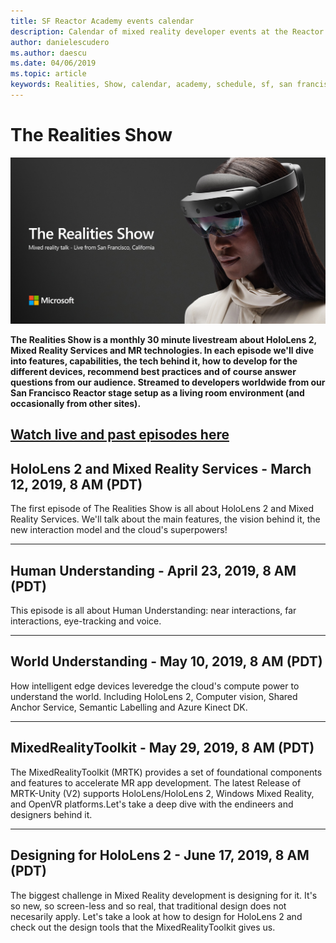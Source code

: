 ```yaml
---
title: SF Reactor Academy events calendar
description: Calendar of mixed reality developer events at the Reactor in San Francisco.
author: danielescudero
ms.author: daescu
ms.date: 04/06/2019
ms.topic: article
keywords: Realities, Show, calendar, academy, schedule, sf, san francisco, reactor
---
```


# The Realities Show
![Design for mixed reality](images/therealitiesshow.jpg)

**The Realities Show is a monthly 30 minute livestream about HoloLens 2, Mixed Reality Services and MR technologies. In each episode we'll dive into features, capabilities, the tech behind it, how to develop for the different devices, recommend best practices and of course answer questions from our audience. Streamed to developers worldwide from our San Francisco Reactor stage setup as a living room environment (and occasionally from other sites).**

**[Watch live and past episodes here](http://aka.ms/trs)**
---

## **HoloLens 2 and Mixed Reality Services** - March 12, 2019, 8 AM (PDT)
The first episode of The Realities Show is all about HoloLens 2 and Mixed Reality Services. We'll talk about the main features, the vision behind it, the new interaction model and the cloud's superpowers!

---

## **Human Understanding** - April 23, 2019, 8 AM (PDT)
This episode is all about Human Understanding: near interactions, far interactions, eye-tracking and voice.

---
## **World Understanding** - May 10, 2019, 8 AM (PDT)
How intelligent edge devices leveredge the cloud's compute power to understand the world. Including HoloLens 2, Computer vision, Shared Anchor Service, Semantic Labelling and Azure Kinect DK.

---
## **MixedRealityToolkit** - May 29, 2019, 8 AM (PDT)
The MixedRealityToolkit (MRTK) provides a set of foundational components and features to accelerate MR app development. The latest Release of MRTK-Unity (V2) supports HoloLens/HoloLens 2, Windows Mixed Reality, and OpenVR platforms.Let's take a deep dive with the endineers and designers behind it.

---
## **Designing for HoloLens 2** - June 17, 2019, 8 AM (PDT)
The biggest challenge in Mixed Reality development is designing for it. It's so new, so screen-less and so real, that traditional design does not necesarily apply. Let's take a look at how to design for HoloLens 2 and check out the design tools that the MixedRealityToolkit gives us.


